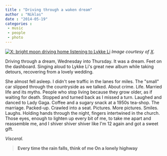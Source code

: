 ```yaml
---
title : "Driving through a waken dream"
author : "Niklas"
date : "2014-05-19"
categories : 
 - music
 - people
 - photo
---
```


[![X: bright moon driving home listening to Lykke Li](https://niklasblog.com/wp-content/tumblr_n5nz4ee7oR1reuljwo1_1280-1024x768.jpg)](http://miapivic.tumblr.com/post/85905018181/bright-moon-driving-home-listening-to-lykke-li) _Image courtesy of [X](http://miapivic.tumblr.com)._

Driving through a dream, Wednesday into Thursday. It was a dream. Feet on the dashboard. Singing aloud to Lykke Li's great new album while taking detours, recovering from a lovely wedding.

She almost fell asleep. I didn't see traffic in the lanes for miles. The "small" car slipped through the countryside as we talked. About crime. Life. Married life and its myths. People who stop living because they grow older, as if waiting for death. Stopped and turned back as I missed a turn. Laughed and danced to Lady Gaga. Coffee and a sugary snack at a 1950s tea-shop. The marriage. Packed-up. Crawled into a seat. Pictures. More pictures. Smiles. Laughs. Holding hands through the night, fingers intertwined in the church. Those eyes, enough to lighten up every bit of me, to take me apart and reassemble me, and I shiver shiver shiver like I'm 12 again and got a sweet gift.

_Visceral._

> **Every time the rain falls, think of me On a lonely highway**
